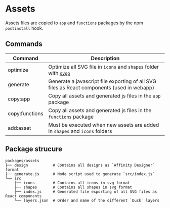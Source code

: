 # Assets

Assets files are copied to `app` and `functions` packages by the npm `postinstall` hook.

## Commands

| Command        | Description                                                                                     |
| -------------- | ----------------------------------------------------------------------------------------------- |
| optimize       | Optimize all SVG file in `icons` and `shapes` folder with [`svgo`](https://github.com/svg/svgo) |
| generate       | Generate a javascript file exporting of all SVG files as React components (used in webapp)      |
| copy:app       | Copy all assets and generated js files in the `app` package                                     |
| copy:functions | Copy all assets and generated js files in the `functions` package                               |
| add:asset      | Must be executed when new assets are added in `shapes` and `icons` folders                      |

## Package strucure

```
packages/assets
├── design           # Contains all designs as `Affinity Designer` format
├── generate.js      # Node script used to generate `src/index.js`
└── src
    ├── icons        # Contains all icons in svg format
    ├── shapes       # Contains all shapes in svg format
    ├── index.js     # Generated file exporting of all SVG files as React components
    └── layers.json  # Order and name of the different `Duck` layers
```
